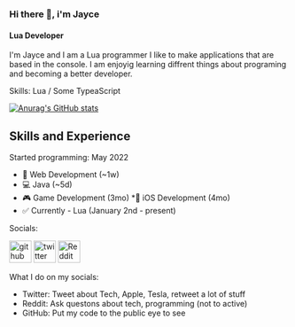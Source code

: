### Hi there 👋, i'm Jayce
#### Lua Developer

I'm Jayce and I am a Lua programmer I like to make applications that are based in the console. I am enjoyig learning diffrent things about programing and becoming a better developer.

Skills: Lua / Some TypeaScript

[![Anurag's GitHub stats](https://github-readme-stats.vercel.app/api?username=jSagvold28)](https://github.com/anuraghazra/github-readme-stats)


## Skills and Experience

Started programming: May 2022

* 📶 Web Development (~1w)
* 💻 Java (~5d)
* 🎮 Game Development (3mo)
*📱 iOS Development (4mo)
* ✅ Currently - Lua (January 2nd - present)


Socials:

[<img src='https://cdn.jsdelivr.net/npm/simple-icons@3.0.1/icons/github.svg' alt='github' height='40'>](https://github.com/jSagvold28)  [<img src='https://cdn.jsdelivr.net/npm/simple-icons@3.0.1/icons/twitter.svg' alt='twitter' height='40'>](https://twitter.com/jaycesagvold2)  [<img src='https://cdn.jsdelivr.net/npm/simple-icons@3.0.1/icons/reddit.svg' alt='Reddit' height='40'>](https://www.reddit.com/user/TECH102020)  


What I do on my socials:

- Twitter: Tweet about Tech, Apple, Tesla, retweet a lot of stuff
- Reddit: Ask questons about tech, programming (not to active)
- GitHub: Put my code to the public eye to see
